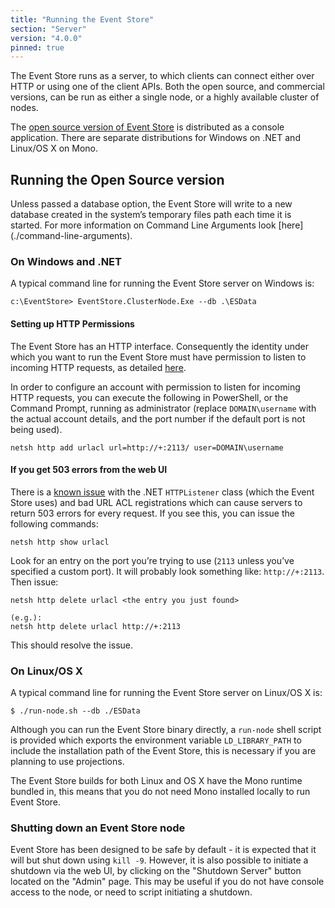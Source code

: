 ```yaml
---
title: "Running the Event Store"
section: "Server"
version: "4.0.0"
pinned: true
---
```


The Event Store runs as a server, to which clients can connect either over HTTP or using one of the client APIs. Both the open source, and commercial versions, can be run as either a single node, or a highly available cluster of nodes.

The [open source version of Event Store](https://geteventstore.com/downloads) is distributed as a console application. There are separate distributions for Windows on .NET and Linux/OS X on Mono.

## Running the Open Source version

<span class="note--warning">
Unless passed a database option, the Event Store will write to a new database created in the system’s temporary files path each time it is started. For more information on Command Line Arguments look [here](./command-line-arguments).
</span>

### On Windows and .NET

A typical command line for running the Event Store server on Windows is:

```
c:\EventStore> EventStore.ClusterNode.Exe --db .\ESData
```

#### Setting up HTTP Permissions

The Event Store has an HTTP interface. Consequently the identity under which you want to run the Event Store must have permission to listen to incoming HTTP requests, as detailed [here](http://msdn.microsoft.com/en-us/library/ms733768.aspx).

In order to configure an account with permission to listen for incoming HTTP requests, you can execute the following in PowerShell, or the Command Prompt, running as administrator (replace `DOMAIN\username` with the actual account details, and the port number if the default port is not being used).

```
netsh http add urlacl url=http://+:2113/ user=DOMAIN\username
```

#### If you get 503 errors from the web UI

There is a [known issue](http://stackoverflow.com/questions/8142396/what-causes-a-httplistener-http-503-error) with the .NET `HTTPListener` class (which the Event Store uses) and bad URL ACL registrations which can cause servers to return 503 errors for every request. If you see this, you can issue the following commands:

```
netsh http show urlacl
```

Look for an entry on the port you’re trying to use (`2113` unless you’ve specified a custom port). It will probably look something like: `http://+:2113`. Then issue:

```
netsh http delete urlacl <the entry you just found>

(e.g.):
netsh http delete urlacl http://+:2113
```

This should resolve the issue.

### On Linux/OS X

A typical command line for running the Event Store server on Linux/OS X is:

```
$ ./run-node.sh --db ./ESData
```

Although you can run the Event Store binary directly, a `run-node` shell script is provided which exports the environment variable `LD_LIBRARY_PATH` to include the installation path of the Event Store, this is necessary if you are planning to use projections.

The Event Store builds for both Linux and OS X have the Mono runtime bundled in, this means that you do not need Mono installed locally to run Event Store.

### Shutting down an Event Store node

Event Store has been designed to be safe by default - it is expected that it will but shut down using `kill -9`. However, it is also possible to initiate a shutdown via the web UI, by clicking on the "Shutdown Server" button located on the "Admin" page. This may be useful if you do not have console access to the node, or need to script initiating a shutdown.
